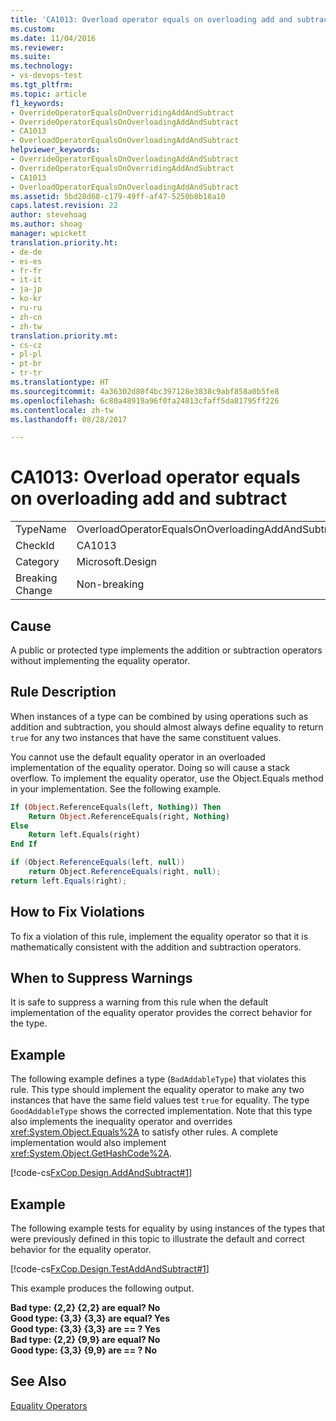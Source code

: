 ```yaml
---
title: 'CA1013: Overload operator equals on overloading add and subtract | Microsoft Docs'
ms.custom: 
ms.date: 11/04/2016
ms.reviewer: 
ms.suite: 
ms.technology:
- vs-devops-test
ms.tgt_pltfrm: 
ms.topic: article
f1_keywords:
- OverrideOperatorEqualsOnOverridingAddAndSubtract
- OverrideOperatorEqualsOnOverloadingAddAndSubtract
- CA1013
- OverloadOperatorEqualsOnOverloadingAddAndSubtract
helpviewer_keywords:
- OverrideOperatorEqualsOnOverloadingAddAndSubtract
- OverrideOperatorEqualsOnOverridingAddAndSubtract
- CA1013
- OverloadOperatorEqualsOnOverloadingAddAndSubtract
ms.assetid: 5bd28d68-c179-49ff-af47-5250b8b18a10
caps.latest.revision: 22
author: stevehoag
ms.author: shoag
manager: wpickett
translation.priority.ht:
- de-de
- es-es
- fr-fr
- it-it
- ja-jp
- ko-kr
- ru-ru
- zh-cn
- zh-tw
translation.priority.mt:
- cs-cz
- pl-pl
- pt-br
- tr-tr
ms.translationtype: HT
ms.sourcegitcommit: 4a36302d80f4bc397128e3838c9abf858a0b5fe8
ms.openlocfilehash: 6c80a48919a96f0fa24813cfaff5da81795ff226
ms.contentlocale: zh-tw
ms.lasthandoff: 08/28/2017

---
```

# <a name="ca1013-overload-operator-equals-on-overloading-add-and-subtract"></a>CA1013: Overload operator equals on overloading add and subtract
|||  
|-|-|  
|TypeName|OverloadOperatorEqualsOnOverloadingAddAndSubtract|  
|CheckId|CA1013|  
|Category|Microsoft.Design|  
|Breaking Change|Non-breaking|  
  
## <a name="cause"></a>Cause  
 A public or protected type implements the addition or subtraction operators without implementing the equality operator.  
  
## <a name="rule-description"></a>Rule Description  
 When instances of a type can be combined by using operations such as addition and subtraction, you should almost always define equality to return `true` for any two instances that have the same constituent values.  
  
 You cannot use the default equality operator in an overloaded implementation of the equality operator. Doing so will cause a stack overflow. To implement the equality operator, use the Object.Equals method in your implementation. See the following example.  
  
```vb  
If (Object.ReferenceEquals(left, Nothing)) Then  
    Return Object.ReferenceEquals(right, Nothing)  
Else  
    Return left.Equals(right)  
End If  
```  
  
```csharp  
if (Object.ReferenceEquals(left, null))   
    return Object.ReferenceEquals(right, null);  
return left.Equals(right);  
```  
  
## <a name="how-to-fix-violations"></a>How to Fix Violations  
 To fix a violation of this rule, implement the equality operator so that it is mathematically consistent with the addition and subtraction operators.  
  
## <a name="when-to-suppress-warnings"></a>When to Suppress Warnings  
 It is safe to suppress a warning from this rule when the default implementation of the equality operator provides the correct behavior for the type.  
  
## <a name="example"></a>Example  
 The following example defines a type (`BadAddableType`) that violates this rule. This type should implement the equality operator to make any two instances that have the same field values test `true` for equality. The type `GoodAddableType` shows the corrected implementation. Note that this type also implements the inequality operator and overrides <xref:System.Object.Equals%2A> to satisfy other rules. A complete implementation would also implement <xref:System.Object.GetHashCode%2A>.  
  
 [!code-cs[FxCop.Design.AddAndSubtract#1](../code-quality/codesnippet/CSharp/ca1013-overload-operator-equals-on-overloading-add-and-subtract_1.cs)]  
  
## <a name="example"></a>Example  
 The following example tests for equality by using instances of the types that were previously defined in this topic to illustrate the default and correct behavior for the equality operator.  
  
 [!code-cs[FxCop.Design.TestAddAndSubtract#1](../code-quality/codesnippet/CSharp/ca1013-overload-operator-equals-on-overloading-add-and-subtract_2.cs)]  
  
 This example produces the following output.  
  
 **Bad type:  {2,2} {2,2} are equal? No**  
**Good type: {3,3} {3,3} are equal? Yes**  
**Good type: {3,3} {3,3} are == ?   Yes**  
**Bad type:  {2,2} {9,9} are equal? No**  
**Good type: {3,3} {9,9} are == ?   No**   
## <a name="see-also"></a>See Also  
 [Equality Operators](/dotnet/standard/design-guidelines/equality-operators)
